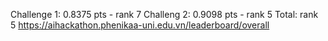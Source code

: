 Challenge 1: 0.8375 pts - rank 7
Challeng 2: 0.9098 pts - rank 5
Total: rank 5 
https://aihackathon.phenikaa-uni.edu.vn/leaderboard/overall
